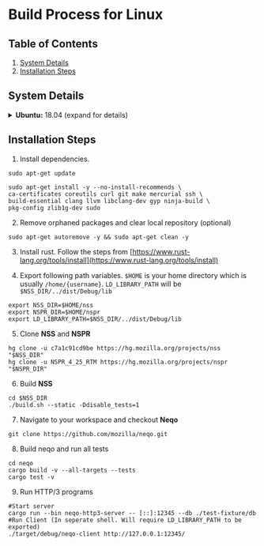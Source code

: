 # Build Process for Linux

## Table of Contents

1. [System Details](#system-details)
2. [Installation Steps](#installation-steps)

## System Details

<details>
  <summary><b>Ubuntu:</b> 18.04 (expand for details)</summary>

```shell
rustup show
```

```output
Default host: x86_64-unknown-linux-gnu
rustup home:  /home/akshay/.rustup

installed toolchains
--------------------

stable-x86_64-unknown-linux-gnu
nightly-2020-04-22-x86_64-unknown-linux-gnu
nightly-x86_64-unknown-linux-gnu

installed targets for active toolchain
--------------------------------------

wasm32-unknown-unknown
x86_64-unknown-linux-gnu

active toolchain
----------------

stable-x86_64-unknown-linux-gnu (default)
rustc 1.41.0 (5e1a79984 2020-01-27)
```

```shell
rustup --version
```

```output
rustup 1.21.1 (7832b2ebe 2019-12-20)
```

```shell
rustc --version
```

```output
rustc 1.41.0 (5e1a79984 2020-01-27)
```

```shell
cargo --version
```

```output
cargo 1.41.0 (626f0f40e 2019-12-03)
```

```shell
rustfmt --version
```

```output
rustfmt 1.4.11-stable (1838235 2019-12-03)
```

```shell
cargo clippy --version
```

```output
clippy 0.0.212 (69f99e7 2019-12-14)
```
</details>

## Installation Steps

1. Install dependencies.

```shell
sudo apt-get update
```

```shell
sudo apt-get install -y --no-install-recommends \
ca-certificates coreutils curl git make mercurial ssh \
build-essential clang llvm libclang-dev gyp ninja-build \
pkg-config zlib1g-dev sudo
```

2. Remove orphaned packages and clear local repository (optional)

```shell
sudo apt-get autoremove -y && sudo apt-get clean -y
```

3. Install rust. Follow the steps from [https://www.rust-lang.org/tools/install](https://www.rust-lang.org/tools/install)

4. Export following path variables. `$HOME` is your home directory which is usually `/home/{username}`. `LD_LIBRARY_PATH` will be `$NSS_DIR/../dist/Debug/lib`

```shell
export NSS_DIR=$HOME/nss
export NSPR_DIR=$HOME/nspr
export LD_LIBRARY_PATH=$NSS_DIR/../dist/Debug/lib
```

5. Clone **NSS** and **NSPR**

```shell
hg clone -u c7a1c91cd9be https://hg.mozilla.org/projects/nss "$NSS_DIR"
hg clone -u NSPR_4_25_RTM https://hg.mozilla.org/projects/nspr "$NSPR_DIR"
```

6. Build **NSS**

```shell
cd $NSS_DIR
./build.sh --static -Ddisable_tests=1
```

7. Navigate to your workspace and checkout **Neqo**

```shell
git clone https://github.com/mozilla/neqo.git
```

8. Build neqo and run all tests

```shell
cd neqo
cargo build -v --all-targets --tests
cargo test -v
```

9. Run HTTP/3 programs

```shell
#Start server
cargo run --bin neqo-http3-server -- [::]:12345 --db ./test-fixture/db
#Run Client (In seperate shell. Will require LD_LIBRARY_PATH to be exported)
./target/debug/neqo-client http://127.0.0.1:12345/
```
